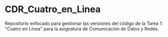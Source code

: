 # CDR_Cuatro_en_Linea

Repositorio enfocado para gestionar las versiones del código de la Tarea 1: "Cuatro en Línea" para la asignatura de Comunicación de Datos y Redes.

